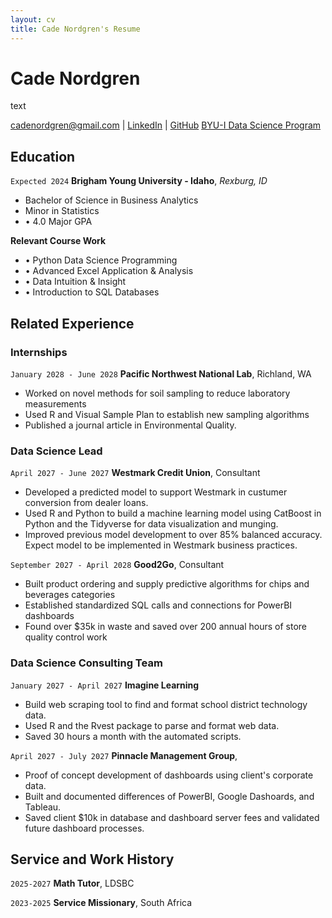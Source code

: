 ```yaml
---
layout: cv
title: Cade Nordgren's Resume
---
```

# Cade Nordgren
text

<div id="webaddress">
<a href="mailto:cadenordgren@gmail.com">cadenordgren@gmail.com</a>
| <a href="https://www.linkedin.com/in/cadenordgren/">LinkedIn</a>
| <a href="https://cade-nordgren.github.io">GitHub</a>
<a href="https://byuidatascience.github.io">BYU-I Data Science Program</a>
</div>

<!-- https://www.monique.tech/the-art-of-markdown -->

## Education

`Expected 2024`
__Brigham Young University - Idaho__, _Rexburg, ID_
- Bachelor of Science in Business Analytics
- Minor in Statistics
- • 4.0 Major GPA

__Relevant Course Work__
- • Python Data Science Programming
- • Advanced Excel Application & Analysis
- • Data Intuition & Insight
- •	Introduction to SQL Databases


## Related Experience

### Internships

`January 2028 - June 2028`
__Pacific Northwest National Lab__, Richland, WA

- Worked on novel methods for soil sampling to reduce laboratory measurements
- Used R and Visual Sample Plan to establish new sampling algorithms
- Published a journal article in Environmental Quality.

### Data Science Lead

`April 2027 - June 2027`
__Westmark Credit Union__, Consultant

- Developed a predicted model to support Westmark in custumer conversion from dealer loans.
- Used R and Python to build a machine learning model using CatBoost in Python and the Tidyverse for data visualization and munging. 
- Improved previous model development to over 85% balanced accuracy. Expect model to be implemented in Westmark business practices.

`September 2027 - April 2028`
__Good2Go__, Consultant

- Built product ordering and supply predictive algorithms for chips and beverages categories
- Established standardized SQL calls and connections for PowerBI dashboards
- Found over $35k in waste and saved over 200 annual hours of store quality control work 

### Data Science Consulting Team

`January 2027 - April 2027`
__Imagine Learning__

- Build web scraping tool to find and format school district technology data.
- Used R and the Rvest package to parse and format web data.
- Saved 30 hours a month with the automated scripts.

`April 2027 - July 2027`
__Pinnacle Management Group__, 

- Proof of concept development of dashboards using client's corporate data.
- Built and documented differences of PowerBI, Google Dashoards, and Tableau.
- Saved client $10k in database and dashboard server fees and validated future dashboard processes.


## Service and Work History

`2025-2027`
__Math Tutor__, LDSBC


`2023-2025`
__Service Missionary__, South Africa



<!-- ### Footer

Last updated: May 2013 -->

